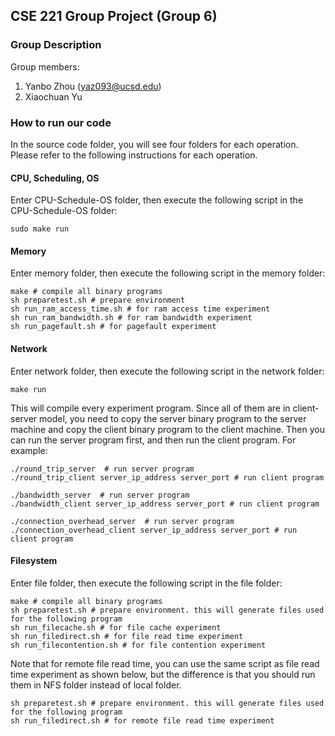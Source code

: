 ## CSE 221 Group Project (Group 6)
### Group Description
Group members:
1. Yanbo Zhou (yaz093@ucsd.edu)
2. Xiaochuan Yu

### How to run our code
In the source code folder, you will see four folders for each operation. Please refer to the following instructions for each operation.
#### CPU, Scheduling, OS
Enter CPU-Schedule-OS folder, then execute the following script in the CPU-Schedule-OS folder:
```shell
sudo make run
```

#### Memory
Enter memory folder, then execute the following script in the memory folder:
```shell
make # compile all binary programs
sh preparetest.sh # prepare environment
sh run_ram_access_time.sh # for ram access time experiment
sh run_ram_bandwidth.sh # for ram bandwidth experiment
sh run_pagefault.sh # for pagefault experiment
```

#### Network
Enter network folder, then execute the following script in the network folder:
```shell
make run
```
This will compile every experiment program. Since all of them are in client-server model, you need to copy the server binary program to the server machine and copy the client binary program to the client machine. Then you can run the server program first, and then run the client program. 
For example:
```shell
./round_trip_server  # run server program
./round_trip_client server_ip_address server_port # run client program

./bandwidth_server  # run server program
./bandwidth_client server_ip_address server_port # run client program

./connection_overhead_server  # run server program
./connection_overhead_client server_ip_address server_port # run client program
```

#### Filesystem
Enter file folder, then execute the following script in the file folder:
```shell
make # compile all binary programs
sh preparetest.sh # prepare environment. this will generate files used for the following program
sh run_filecache.sh # for file cache experiment
sh run_filedirect.sh # for file read time experiment
sh run_filecontention.sh # for file contention experiment
```

Note that for remote file read time, you can use the same script as file read time experiment as shown below, but the difference is that you should run them in NFS folder instead of local folder.
```shell
sh preparetest.sh # prepare environment. this will generate files used for the following program
sh run_filedirect.sh # for remote file read time experiment
```
